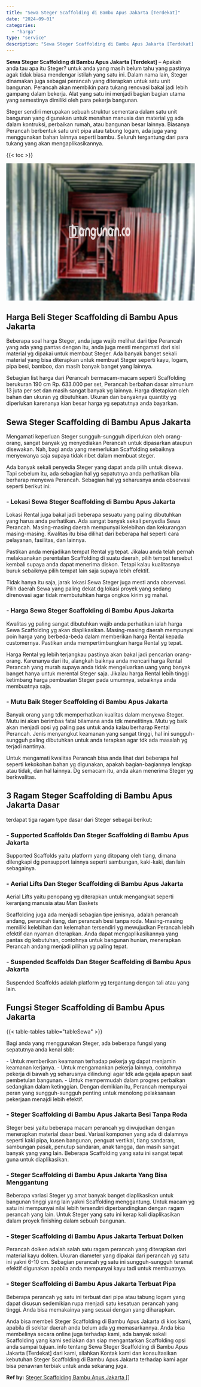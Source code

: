 ```yaml
---
title: "Sewa Steger Scaffolding di Bambu Apus Jakarta [Terdekat]"
date: "2024-09-01"
categories: 
  - "harga"
type: "service"
description: "Sewa Steger Scaffolding di Bambu Apus Jakarta [Terdekat]. Anda bisa membeli Steger Scaffolding di Bambu Apus Jakarta di kios kami, apabila di sekitar daerah..."
---
```


**Sewa Steger Scaffolding di Bambu Apus Jakarta \[Terdekat\]** – Apakah anda tau apa itu Steger? untuk anda yang masih belum tahu yang pastinya agak tidak biasa mendengar istilah yang satu ini. Dalam nama lain, Steger dinamakan juga sebagai perancah yang diterapkan untuk satu unit bangunan. Perancah akan membikin para tukang renovasi bakal jadi lebih gampang dalam bekerja. Alat yang satu ini menjadi bagian bagian utama yang semestinya dimiliki oleh para pekerja bangunan.

Steger sendiri merupakan sebuah struktur sementara dalam satu unit bangunan yang digunakan untuk menahan manusia dan material yg ada dalam kontruksi, perbaikan rumah, atau bangunan besar lainnya. Biasanya Perancah berbentuk satu unit pipa atau tabung logam, ada juga yang menggunakan bahan lainnya seperti bambu. Seluruh tergantung dari para tukang yang akan mengaplikasikannya.

{{< toc >}}

![Sewa Steger Scaffolding di Bambu Apus Jakarta [Terdekat]](/images/sewa-scaffolding-steger-15.png)

## Harga Beli Steger Scaffolding di Bambu Apus Jakarta

Beberapa soal harga Steger, anda juga wajib melihat dari tipe Perancah yang ada yang pantas dengan itu, anda juga mesti mengamati dari sisi material yg dipakai untuk membaut Steger. Ada banyak banget sekali material yang bisa diterapkan untuk membuat Steger seperti kayu, logam, pipa besi, bamboo, dan masih banyak banget yang lainnya.

Sebagian list harga dari Perancah bermacam-macam seperti Scaffolding berukuran 190 cm Rp. 633.000 per set, Perancah berbahan dasar almunium 13 juta per set dan masih sangat banyak yg lainnya. Harga ditetapkan oleh bahan dan ukuran yg dibutuhkan. Ukuran dan banyaknya quantity yg diperlukan karenanya kian besar harga yg sepatutnya anda bayarkan.

## Sewa Steger Scaffolding di Bambu Apus Jakarta

Mengamati keperluan Steger sungguh-sungguh diperlukan oleh orang-orang, sangat banyak yg menyediakan Perancah untuk dipasarkan ataupun disewakan. Nah, bagi anda yang memerlukan Scaffolding sebaiknya menyewanya saja supaya tidak ribet dalam membuat steger.

Ada banyak sekali penyedia Steger yang dapat anda pilih untuk disewa. Tapi sebelum itu, ada sebagian hal yg sepatutnya anda perhatikan bila berharap menyewa Perancah. Sebagian hal yg seharusnya anda observasi seperti berikut ini:

### \- Lokasi Sewa Steger Scaffolding di Bambu Apus Jakarta

Lokasi Rental juga bakal jadi beberapa sesuatu yang paling dibutuhkan yang harus anda perhatikan. Ada sangat banyak sekali penyedia Sewa Perancah. Masing-masing daerah mempunyai kelebihan dan kekurangan masing-masing. Kwalitas itu bisa dilihat dari beberapa hal seperti cara pelayanan, fasilitas, dan lainnya.

Pastikan anda menjadikan tempat Rental yg tepat. Jikalau anda telah pernah melaksanakan perentalan Scaffolding di suatu daerah, pilih tempat tersebut kembali supaya anda dapat menerima diskon. Tetapi kalau kualitasnya buruk sebaiknya pilih tempat lain saja supaya lebih efektif.

Tidak hanya itu saja, jarak lokasi Sewa Steger juga mesti anda observasi. Pilih daerah Sewa yang paling dekat dg lokasi proyek yang sedang direnovasi agar tidak membutuhkan harga ongkos kirim yg mahal.

### \- Harga Sewa Steger Scaffolding di Bambu Apus Jakarta

Kwalitas yg paling sangat dibutuhkan wajib anda perhatikan ialah harga Sewa Scaffolding yg akan diaplikasikan. Masing-masing daerah mempunyai poin harga yang berbeda-beda dalam memberikan harga Rental kepada customernya. Pastikan anda mempertimbangkan harga Rental yg tepat.

Harga Rental yg lebih terjangkau pastinya akan bakal jadi pencarian orang-orang. Karenanya dari itu, alangkah baiknya anda mencari harga Rental Perancah yang murah supaya anda tidak mengeluarkan uang yang banyak banget hanya untuk merental Steger saja. Jikalau harga Rental lebih tinggi ketimbang harga pembuatan Steger pada umumnya, sebaiknya anda membuatnya saja.

### \- Mutu Baik Steger Scaffolding di Bambu Apus Jakarta

Banyak orang yang tdk memperhatikan kualitas dalam menyewa Steger. Mutu ini akan berimbas fatal bilamana anda tdk menelitinya. Mutu yg baik akan menjadi opsi yg paling pas untuk anda kalau berharap Rental Perancah. Jenis menyangkut keamanan yang sangat tinggi, hal ini sungguh-sungguh paling dibutuhkan untuk anda terapkan agar tdk ada masalah yg terjadi nantinya.

Untuk mengamati kwalitas Perancah bisa anda lihat dari beberapa hal seperti kekokohan bahan yg digunakan, apakah bagian-bagiannya lengkap atau tidak, dan hal lainnya. Dg semacam itu, anda akan menerima Steger yg berkwalitas.

## 3 Ragam Steger Scaffolding di Bambu Apus Jakarta Dasar

terdapat tiga ragam type dasar dari Steger sebagai berikut:

### \- Supported Scaffolds Dan Steger Scaffolding di Bambu Apus Jakarta

Supported Scaffolds yaitu platform yang ditopang oleh tiang, dimana dilengkapi dg pensupport lainnya seperti sambungan, kaki-kaki, dan lain sebagainya.

### \- Aerial Lifts Dan Steger Scaffolding di Bambu Apus Jakarta

Aerial Lifts yaitu penopang yg diterapkan untuk mengangkat seperti keranjang manusia atau Man Baskets

Scaffolding juga ada menjadi sebagian tipe jenisnya, adalah perancah andang, perancah tiang, dan perancah besi tanpa roda. Masing-masing memiliki kelebihan dan kelemahan tersendiri yg mewujudkan Perancah lebih efektif dan nyaman diterapkan. Anda dapat mengaplikasikannya yang pantas dg kebutuhan, contohnya untuk bangunan hunian, menerapkan Perancah andang menjadi pilihan yg paling tepat.

### \- Suspended Scaffolds Dan Steger Scaffolding di Bambu Apus Jakarta

Suspended Scaffolds adalah platform yg tergantung dengan tali atau yang lain.

## Fungsi Steger Scaffolding di Bambu Apus Jakarta

{{< table-tables table="tableSewa" >}}

Bagi anda yang menggunakan Steger, ada beberapa fungsi yang sepatutnya anda kenal sbb:

\- Untuk memberikan keamanan terhadap pekerja yg dapat menjamin keamanan kerjanya. - Untuk mengamankan pekerja lainnya, contohnya pekerja di bawah yg seharusnya dilindungi agar tdk ada gejala apapun saat pembetulan bangunan. - Untuk mempermudah dalam progres perbaikan sedangkan dalam ketinggian. Dengan demikian itu, Perancah mempunyai peran yang sungguh-sungguh penting untuk menolong pelaksanaan pekerjaan menajdi lebih efektif.

### \- Steger Scaffolding di Bambu Apus Jakarta Besi Tanpa Roda

Steger besi yaitu beberapa macam perancah yg diwujudkan dengan menerapkan material dasar besi. Variasi komponen yang ada di dalamnya seperti kaki pipa, kusen bangunan, penguat vertikal, tiang sandaran, sambungan pasak, penutup sandaran, anak tangga, dan masih sangat banyak yang yang lain. Beberapa Scaffolding yang satu ini sangat tepat guna untuk diaplikasikan.

### \- Steger Scaffolding di Bambu Apus Jakarta Yang Bisa Menggantung

Beberapa variasi Steger yg amat banyak banget diaplikasikan untuk bangunan tinggi yang lain yakni Scaffolding menggantung. Untuk macam yg satu ini mempunyai nilai lebih tersendiri diperbandingkan dengan ragam perancah yang lain. Untuk Steger yang satu ini kerap kali diaplikasikan dalam proyek finishing dalam sebuah bangunan.

### \- Steger Scaffolding di Bambu Apus Jakarta Terbuat Dolken

Perancah dolken adalah salah satu ragam perancah yang diterapkan dari material kayu dolken. Ukuran diameter yang dipakai dari perancah yg satu ini yakni 6-10 cm. Sebagian perancah yg satu ini sungguh-sungguh teramat efektif digunakan apabila anda mempunyai kayu tadi untuk membuatnya.

### \- Steger Scaffolding di Bambu Apus Jakarta Terbuat Pipa

Beberapa perancah yg satu ini terbuat dari pipa atau tabung logam yang dapat disusun sedemikian rupa menjadi satu kesatuan perancah yang tinggi. Anda bisa memakainya yang sesuai dengan yang diharapkan.

Anda bisa membeli Steger Scaffolding di Bambu Apus Jakarta di kios kami, apabila di sekitar daerah anda belum ada yg memasarkannya. Anda bisa membelinya secara online juga terhadap kami, ada banyak sekali Scaffolding yang kami sediakan dan siap mengantarkan Scaffolding opsi anda sampai tujuan. info tentang Sewa Steger Scaffolding di Bambu Apus Jakarta \[Terdekat\] dari kami, silahkan Kontak kami dan konsultasikan kebutuhan Steger Scaffolding di Bambu Apus Jakarta terhadap kami agar bisa penawran terbiak untuk anda sekarang juga.

**Ref by:** [Steger Scaffolding Bambu Apus Jakarta []](https://id.wikipedia.org/wiki/Steger)
